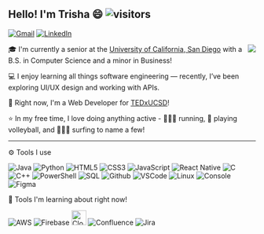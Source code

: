 ## Hello! I'm Trisha 😄 ![visitors](https://visitor-badge.laobi.icu/badge?page_id=trishatong.trishatong)
[![Gmail](https://img.shields.io/badge/Email-D14836?style=for-the-badge&logo=gmail&logoColor=white)](mailto:trishahtong@gmail.com)
[![LinkedIn](https://img.shields.io/badge/LinkedIn-%230077B5.svg?&style=for-the-badge&logo=linkedin&logoColor=white)](https://www.linkedin.com/in/trisha-tong-950a25230/)

<img src="https://github-readme-stats.vercel.app/api?username=trishatong&show_icons=true&theme=dark&hide_border=true" align="right" style="margin-bottom: 20px;"/>

🎓 I'm currently a senior at the [University of California, San Diego](https://ucsd.edu) with a B.S. in Computer Science and a minor in Business!

💻 I enjoy learning all things software engineering — recently, I’ve been exploring UI/UX design and working with APIs.

🧸 Right now, I'm a Web Developer for [TEDxUCSD](https://tedxucsd.com/)!

⭐ In my free time, I love doing anything active - 🏃🏻‍♀️ running, 🏐 playing volleyball, and 🏄🏻‍♀️ surfing to name a few!

---

⚙️ Tools I use

![Java](https://img.icons8.com/color/30/java-coffee-cup-logo.png)
![Python](https://img.icons8.com/color/30/python.png)
![HTML5](https://img.icons8.com/color/30/html-5.png)
![CSS3](https://img.icons8.com/color/30/css3.png)
![JavaScript](https://img.icons8.com/color/30/javascript.png)
![React Native](https://img.icons8.com/color/30/react-native.png)
![C](https://img.icons8.com/color/30/c-programming.png)
![C++](https://img.icons8.com/color/30/c-plus-plus-logo.png)
![PowerShell](https://img.icons8.com/color/30/powershell.png)
![SQL](https://img.icons8.com/color/30/sql.png)
![Github](https://img.icons8.com/material-outlined/30/github.png)
![VSCode](https://img.icons8.com/color/30/visual-studio-code-2019.png)
![Linux](https://img.icons8.com/color/30/linux.png)
![Console](https://img.icons8.com/color/30/console.png)
![Figma](https://img.icons8.com/color/30/figma--v1.png)

🧪 Tools I'm learning about right now!

![AWS](https://img.icons8.com/color/30/amazon-web-services.png)
![Firebase](https://img.icons8.com/color/30/firebase.png)
<img src="https://cdn.simpleicons.org/cloudflare/F38020" width="30" alt="Cloudflare" />
![Confluence](https://img.icons8.com/color/30/confluence.png)
![Jira](https://img.icons8.com/color/30/jira.png)
